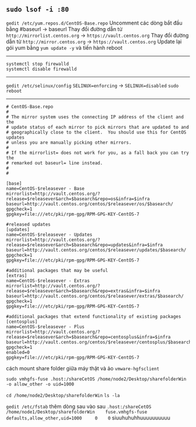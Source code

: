 ```sudo lsof -i :80```
--------------------------------------------------------------------------------------------
```gedit /etc/yum.repos.d/CentOS-Base.repo```
Uncomment các dòng bắt đầu bằng #baseurl -> baseurl
Thay đổi đường dẫn từ ```http://mirrorlist.centos.org``` -> ````https://vault.centos.org````
Thay đổi đường dẫn từ ```http://mirror.centos.org``` -> ```https://vault.centos.org```
Update lại gói yum bằng ```yum update -y``` và tiến hành reboot

---------------------------------------------------------------------------------------------
```
systemctl stop firewalld
systemctl disable firewalld
```
---------------------------------------------------------------------------------------------

```gedit /etc/selinux/config```
```SELINUX=enforcing``` ->  ```SELINUX=disabled```
```sudo reboot```

---------------------------------------------------------------------------------------------

```
# CentOS-Base.repo
#
# The mirror system uses the connecting IP address of the client and the
# update status of each mirror to pick mirrors that are updated to and
# geographically close to the client.  You should use this for CentOS updates
# unless you are manually picking other mirrors.
#
# If the mirrorlist= does not work for you, as a fall back you can try the 
# remarked out baseurl= line instead.
#
#

[base]
name=CentOS-$releasever - Base
mirrorlist=http://vault.centos.org/?release=$releasever&arch=$basearch&repo=os&infra=$infra
baseurl=http://vault.centos.org/centos/$releasever/os/$basearch/
gpgcheck=1
gpgkey=file:///etc/pki/rpm-gpg/RPM-GPG-KEY-CentOS-7

#released updates 
[updates]
name=CentOS-$releasever - Updates
mirrorlist=http://vault.centos.org/?release=$releasever&arch=$basearch&repo=updates&infra=$infra
baseurl=http://vault.centos.org/centos/$releasever/updates/$basearch/
gpgcheck=1
gpgkey=file:///etc/pki/rpm-gpg/RPM-GPG-KEY-CentOS-7

#additional packages that may be useful
[extras]
name=CentOS-$releasever - Extras
mirrorlist=http://vault.centos.org/?release=$releasever&arch=$basearch&repo=extras&infra=$infra
baseurl=http://vault.centos.org/centos/$releasever/extras/$basearch/
gpgcheck=1
gpgkey=file:///etc/pki/rpm-gpg/RPM-GPG-KEY-CentOS-7

#additional packages that extend functionality of existing packages
[centosplus]
name=CentOS-$releasever - Plus
mirrorlist=http://vault.centos.org/?release=$releasever&arch=$basearch&repo=centosplus&infra=$infra
baseurl=http://vault.centos.org/centos/$releasever/centosplus/$basearch/
gpgcheck=1
enabled=0
gpgkey=file:///etc/pki/rpm-gpg/RPM-GPG-KEY-CentOS-7

```
cách mount share folder giữa máy thật và ảo
```vmware-hgfsclient```

```sudo vmhgfs-fuse .host:/shareCetOS /home/node2/Desktop/sharefolderWin -o allow_other -o uid=1000```

```cd /home/node2/Desktop/sharefolderWin```
```ls -la```

```gedit /etc/fstab```
thêm dòng sau vào sau
```.host:/shareCetOS   /home/node1/Desktop/sharefolderWin    fuse.vmhgfs-fuse    defaults,allow_other,uid=1000     0    0```
siuuhuhuhhuuuuuuuuuu

